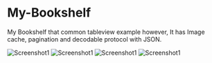 # My-Bookshelf
My Bookshelf that common tableview example however, It has Image cache, pagination and decodable protocol with JSON.

![Screenshot1](https://github.com/iOS-Xcode/My-Bookshelf/blob/main/My%20Bookshelf/ScreenShots/"Screen%20Shot%202021-02-22%20at%2011.54.55%20AM.png?raw=true "screenshot1")
![Screenshot1](https://github.com/iOS-Xcode/NavigationViewController_Tutorial/tree/main/NavigationViewController_Tutorial/screenshot1.png?raw=true "screenshot1")
![Screenshot1](https://github.com/iOS-Xcode/NavigationViewController_Tutorial/tree/main/NavigationViewController_Tutorial/screenshot1.png?raw=true "screenshot1")
![Screenshot1](https://github.com/iOS-Xcode/NavigationViewController_Tutorial/tree/main/NavigationViewController_Tutorial/screenshot1.png?raw=true "screenshot1")
